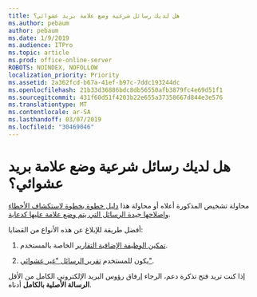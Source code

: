 ```yaml
---
title: هل لديك رسائل شرعية وضع علامة بريد عشوائي؟
ms.author: pebaum
author: pebaum
ms.date: 1/9/2019
ms.audience: ITPro
ms.topic: article
ms.prod: office-online-server
ROBOTS: NOINDEX, NOFOLLOW
localization_priority: Priority
ms.assetid: 2a362fcd-b67a-41ef-b97c-7ddc193244dc
ms.openlocfilehash: 21b33d36886bdc8db56550afb3879fc4e69d51f1
ms.sourcegitcommit: 431f60d51f4203b22e655a37358667d844e3e576
ms.translationtype: MT
ms.contentlocale: ar-SA
ms.lasthandoff: 03/07/2019
ms.locfileid: "30469046"
---
```

# <a name="do-you-have-legitimate-messages-being-marked-as-spam"></a>هل لديك رسائل شرعية وضع علامة بريد عشوائي؟


محاولة تشخيص المذكورة أعلاه أو محاولة هذا [دليل خطوة بخطوة لاستكشاف الأخطاء وإصلاحها جيدة الرسائل التي يتم وضع علامة عليها كدعاية](https://docs.microsoft.com/office365/securitycompliance/prevent-email-from-being-marked-as-spam-0).
  
أفضل طريقة للإبلاغ عن هذه الأنواع من القضايا:
  
1. [تمكين الوظيفة الإضافية التقارير](https://docs.microsoft.com/office365/securitycompliance/enable-the-report-message-add-in) الخاصة بالمستخدم. 
    
2. يكون للمستخدم [تقرير الرسائل "غير عشوائي"](https://support.office.com/article/use-the-report-message-add-in-b5caa9f1-cdf3-4443-af8c-ff724ea719d2?ui=en-US&amp;rs=en-US&amp;ad=US).
    
إذا كنت تريد فتح تذكرة دعم، الرجاء إرفاق رؤوس البريد الإلكتروني الكامل من الأقل **الرسالة الأصلية بالكامل** أدناه. 
  

